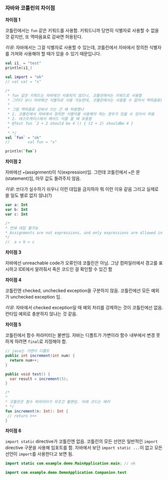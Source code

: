 ### 자바와 코틀린의 차이점

**차이점 1**

코틀린에서는 `fun` 같은 키워드를 사용함. 키워드니까 당연히 식별자로 사용할 수 없을 것 같지만, 또 역따옴표로 감싸면 허용된다.

*이유*: 자바에서는 그걸 식별자로 사용할 수 있는데, 코틀린에서 자바에서 정의한 식별자를 가져와 사용해야 할 때가 있을 수 있기 때문입니다.

```kotlin
val i1_ = "test"
println(i1_)

val import = "ok"
// val val = "x"

/*
 * fun 같은 키워드는 자바에선 사용되지 않으나, 코틀린에서는 키워드로 사용함
 * 그러다 보니 자바에선 식별자로 사용 가능한데, 코틀린에서는 사용할 수 없어서 역따옴표(`)로 감싸서 식별자 사용을 허용함
 *
 * 그럼 역따옴표 감싸서 쓰는 건 왜 허용했냐
 * 1. 코틀린에서 자바에서 정의한 식별자를 사용해야 하는 경우가 있을 수 있어서 허용
 * 2. 테스트케이스에서 메서드 이름 쓸 때 유용함
 * @Test fun `2 + 2 should be 4`() { (2 + 2) shouldBe 4 }
 *
 * */
val `fun` = "ok"
//        val fun = "x"

println(`fun`)
```

**차이점 2**

자바에선 `=`(assignment)이 식(expression)임. 그런데 코틀린에서 `=`은 문(statement)임, 아무 값도 돌려주지 않음.

*이유*: 쓰다가 실수하기 쉬우니 이런 대입을 금지하자 뭐 이런 이유 같음 그리고 실제로 쓸 일도 별로 없지 않냐(?)

```kotlin
var a: Int
var b: Int
var c: Int

/*
* 연쇄 대입 불가능
* Assignments are not expressions, and only expressions are allowed in this context
*/
//  a = b = c
```

**차이점 3**

자바에선 unreachable code가 오류인데 코틀린은 아님. 그냥 컴파일러에서 경고를 표시하고 IDE에서 알려줘서 죽은 코드인 걸 확인할 수 있긴 함

**차이점 4**

코틀린엔 checked, unchecked exception을 구분하지 않음. 코틀린에선 모든 예외가 unchecked exception 임.

*이유*: 자바에서 checked exception일 때 예외 처리를 강제하는 것이 코틀린에선 없음. 런타임 예외로 충분하지 않냐는 것 같음.

**차이점 5**

코틀린에서 함수 파라미터는 불변임. 자바는 디폴트가 가변이라 함수 내부에서 변경 못 하게 하려면 `final`로 지정해야 함.

```java
// java는 가변이 디폴트
public int increment(int num) {
  return num++;
}

public void test() {
  var result = increment(3);
}
```

```kotlin
/*
*
* 코틀린은 함수 파라미터가 무조건 불변임. 아래 코드는 에러
* */
fun increment(n: Int): Int {
 // return n++
}
```

**차이점 6**

`import static` directive가 코틀린엔 없음. 코틀린의 모든 선언은 일반적인 `import` directive 구문을 사용해 임포트를 함. 자바에서 보던 `import static ...`이 없고 모든 선언이 `import`를 사용한다고 보면 됨.

```java
import static com.example.demo.MainApplication.main; // ok
```

```kotlin
import com.example.demo.DemoApplication.Companion.test
```
